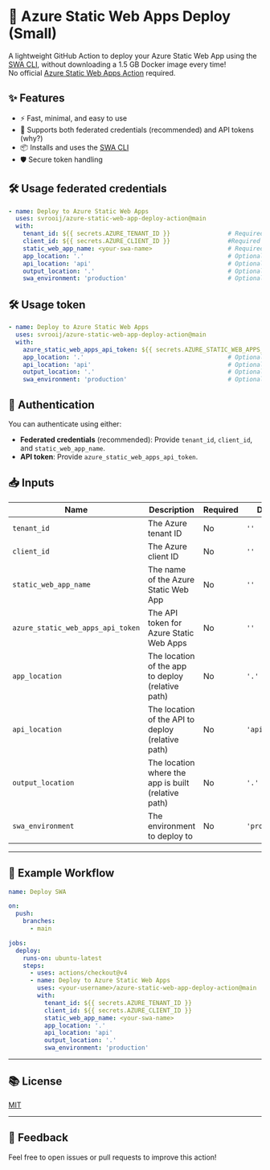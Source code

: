 # 🚀 Azure Static Web Apps Deploy (Small)

A lightweight GitHub Action to deploy your Azure Static Web App using the [SWA CLI](https://azure.github.io/static-web-apps-cli/docs/cli/swa-deploy), without downloading a 1.5 GB Docker image every time!  
No official [Azure Static Web Apps Action](https://github.com/marketplace/actions/azure-static-web-apps-deploy) required.

## ✨ Features

- ⚡ Fast, minimal, and easy to use
- 🔑 Supports both federated credentials (recommended) and API tokens (why?)
- 📦 Installs and uses the [SWA CLI](https://github.com/Azure/static-web-apps-cli)
- 🛡️ Secure token handling

## 🛠️ Usage federated credentials

```yaml
- name: Deploy to Azure Static Web Apps
  uses: svrooij/azure-static-web-app-deploy-action@main
  with:
    tenant_id: ${{ secrets.AZURE_TENANT_ID }}                # Required for federated credentials
    client_id: ${{ secrets.AZURE_CLIENT_ID }}                #Required for federated credentials
    static_web_app_name: <your-swa-name>                     # Required for federated credentials
    app_location: '.'                                        # Optional, default '.'
    api_location: 'api'                                      # Optional, default 'api'
    output_location: '.'                                     # Optional, default '.'
    swa_environment: 'production'                            # Optional, default 'production'
```

## 🛠️ Usage token

```yaml
- name: Deploy to Azure Static Web Apps
  uses: svrooij/azure-static-web-app-deploy-action@main
  with:
    azure_static_web_apps_api_token: ${{ secrets.AZURE_STATIC_WEB_APPS_API_TOKEN }} # Required if not using federated credentials
    app_location: '.'                                        # Optional, default '.'
    api_location: 'api'                                      # Optional, default 'api'
    output_location: '.'                                     # Optional, default '.'
    swa_environment: 'production'                            # Optional, default 'production'
```

## 🔑 Authentication

You can authenticate using either:

- **Federated credentials** (recommended): Provide `tenant_id`, `client_id`, and `static_web_app_name`.
- **API token**: Provide `azure_static_web_apps_api_token`.

## 📥 Inputs

| Name                           | Description                                                      | Required | Default      |
|---------------------------------|------------------------------------------------------------------|----------|--------------|
| `tenant_id`                    | The Azure tenant ID                                              | No       | `''`         |
| `client_id`                    | The Azure client ID                                              | No       | `''`         |
| `static_web_app_name`          | The name of the Azure Static Web App                             | No       | `''`         |
| `azure_static_web_apps_api_token` | The API token for Azure Static Web Apps                        | No       | `''`         |
| `app_location`                 | The location of the app to deploy (relative path)                | No       | `'.'`        |
| `api_location`                 | The location of the API to deploy (relative path)                | No       | `'api'`      |
| `output_location`              | The location where the app is built (relative path)              | No       | `'.'`        |
| `swa_environment`              | The environment to deploy to                                     | No       | `'production'`|

---

## 📝 Example Workflow

```yaml
name: Deploy SWA

on:
  push:
    branches:
      - main

jobs:
  deploy:
    runs-on: ubuntu-latest
    steps:
      - uses: actions/checkout@v4
      - name: Deploy to Azure Static Web Apps
        uses: <your-username>/azure-static-web-app-deploy-action@main
        with:
          tenant_id: ${{ secrets.AZURE_TENANT_ID }}
          client_id: ${{ secrets.AZURE_CLIENT_ID }}
          static_web_app_name: <your-swa-name>
          app_location: '.'
          api_location: 'api'
          output_location: '.'
          swa_environment: 'production'
```

---

## 📚 License

[MIT](LICENSE)

---

## 💬 Feedback

Feel free to open issues or pull requests to improve this action!

